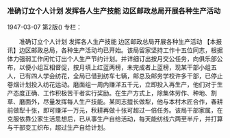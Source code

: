 ### 准确订立个人计划  发挥各人生产技能  边区邮政总局开展各种生产活动

1947-03-07
第2版()
专栏：

　　准确订立个人计划  发挥各人生产技能
    边区邮政总局开展各种生产活动
    【本报讯】边区邮政总局，各种生产活动均已开始。该局留家坚持工作十五位同志，根据体力强弱工作闲忙订出个人生产节约计划。并详细订出按月交公任务，向俱乐部公布，以便小组互相督促，按月填上红蓝两榜，未完成者上蓝榜，现某干部小组五人，已有四人学会纺花，全局已借到纺车七辆，邮总及邮务学校许多干部，已停止卷烟计划投入纺花运动。磨面组一周内赚洋五千元，立即投入再生产，他们对于生产态度正确、工作积极苦干者实行奖励。在生产方式上，除集体劳作、种地、割草、磨面外，尽量发挥每人生产技能。某同志擅长做犁，他与本村木匠合作，春耕前做犁十张，即可赚洋一万元，秋耕再做十张可超过一倍任务。该局干部家属，在克服依靠公家生活思想后，已从事生产自给活动，每天能纺线六两至半斤，并打算与干部变工织布，超过生产自给计划。
